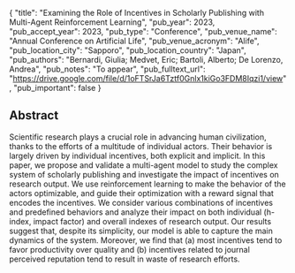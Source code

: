 {
  "title": "Examining the Role of Incentives in Scholarly Publishing with Multi-Agent Reinforcement Learning",
  "pub_year": 2023,
  "pub_accept_year": 2023,
  "pub_type": "Conference",
  "pub_venue_name": "Annual Conference on Artificial Life",
  "pub_venue_acronym": "Alife",
  "pub_location_city": "Sapporo",
  "pub_location_country": "Japan",
  "pub_authors": "Bernardi, Giulia; Medvet, Eric; Bartoli, Alberto; De Lorenzo, Andrea",
  "pub_notes": "To appear",
  "pub_fulltext_url": "https://drive.google.com/file/d/1oFTSrJa6Tztf0Gnlx1kiGo3FDM8Iqzi1/view",
  "pub_important": false
}

## Abstract
Scientific research plays a crucial role in advancing human civilization, thanks to the efforts of a multitude of individual actors. Their behavior is largely driven by individual incentives, both explicit and implicit. In this paper, we propose and validate a multi-agent model to study the complex system of scholarly publishing and investigate the impact of incentives on research output. We use reinforcement learning to make the behavior of the actors optimizable, and guide their optimization with a reward signal that encodes the incentives. We consider various combinations of incentives and predefined behaviors and analyze their impact on both individual (h-index, impact factor) and overall indexes of research output. Our results suggest that, despite its simplicity, our model is able to capture the main dynamics of the system. Moreover, we find that (a) most incentives tend to favor productivity over quality and (b) incentives related to journal perceived reputation tend to result in waste of research efforts.
